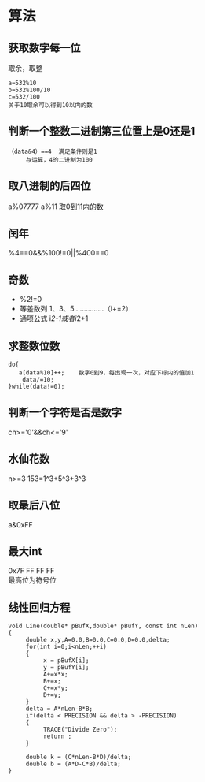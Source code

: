 # 算法

## 获取数字每一位

取余，取整

```
a=532%10
b=532%100/10
c=532/100
关于10取余可以得到10以内的数
```

## 判断一个整数二进制第三位置上是0还是1

```
（data&4）==4  满足条件则是1
     与运算，4的二进制为100
```

## 取八进制的后四位

a%07777     a%11  取0到11内的数

## 闰年

%4==0&&%100!=0||%400==0

## 奇数

+ %2!=0
+ 等差数列   1、3、5...............（i+=2）
+ 通项公式   i*2-1或者i*2+1

## 求整数位数

```
do{
   a[data%10]++;    数字0到9，每出现一次，对应下标内的值加1
    data/=10;
}while(data!=0);
```

## 判断一个字符是否是数字

ch>='0'&&ch<='9'

## 水仙花数

n>=3    153=1^3+5^3+3^3

## 取最后八位

a&0xFF

## 最大int

0x7F FF FF FF  
最高位为符号位

## 线性回归方程

```
void Line(double* pBufX,double* pBufY, const int nLen)
{
     double x,y,A=0.0,B=0.0,C=0.0,D=0.0,delta;
     for(int i=0;i<nLen;++i)
     {
          x = pBufX[i];
          y = pBufY[i];
          A+=x*x;
          B+=x;
          C+=x*y;
          D+=y;
     }
     delta = A*nLen-B*B;
     if(delta < PRECISION && delta > -PRECISION)
     {
          TRACE("Divide Zero");
          return ;
     }

     double k = (C*nLen-B*D)/delta;
     double b = (A*D-C*B)/delta;
}
```
